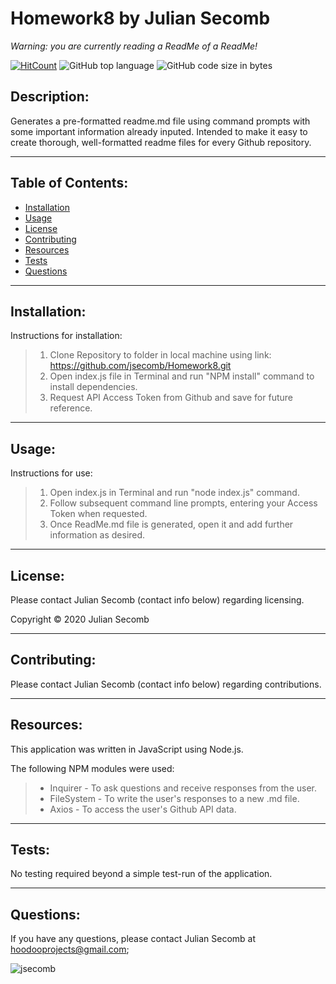 # Homework8 by Julian Secomb 

*Warning: you are currently reading a ReadMe of a ReadMe!*

[![HitCount](http://hits.dwyl.com/{jsecomb}/{Homework8}.svg)](http://hits.dwyl.com/{jsecomb}/{Homework8})
![GitHub top language](https://img.shields.io/github/languages/top/jsecomb/Homework8?style=flat-square)
![GitHub code size in bytes](https://img.shields.io/github/languages/code-size/jsecomb/Homework8?style=flat-square)

## Description: 

Generates a pre-formatted readme.md file using command prompts with some important information already inputed. Intended to make it easy to create thorough, well-formatted readme files for every Github repository.

---

## Table of Contents:
* [Installation](#installation)
* [Usage](#usage)
* [License](#license)
* [Contributing](#contributing)
* [Resources](#resources)
* [Tests](#tests)
* [Questions](#questions)

---

## Installation: 

Instructions for installation:
> 1. Clone Repository to folder in local machine using link: https://github.com/jsecomb/Homework8.git 
> 2. Open index.js file in Terminal and run "NPM install" command to install dependencies.
> 3. Request API Access Token from Github and save for future reference.

---

## Usage: 

Instructions for use:
> 1. Open index.js in Terminal and run "node index.js" command.
> 2. Follow subsequent command line prompts, entering your Access Token when requested.
> 3. Once ReadMe.md file is generated, open it and add further information as desired.

---

## License: 

Please contact Julian Secomb (contact info below) regarding licensing.

Copyright © 2020 Julian Secomb

---

## Contributing:

Please contact Julian Secomb (contact info below) regarding contributions.

---

## Resources:

This application was written in JavaScript using Node.js. 

The following NPM modules were used:
> * Inquirer - To ask questions and receive responses from the user.
> * FileSystem - To write the user's responses to a new .md file.
> * Axios - To access the user's Github API data.

---

## Tests:

No testing required beyond a simple test-run of the application.

---

## Questions:

If you have any questions, please contact Julian Secomb at hoodooprojects@gmail.com;

<img src="https://avatars3.githubusercontent.com/u/59972103?v=4" alt="jsecomb"/>